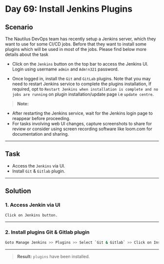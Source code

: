 # Day 69: Install Jenkins Plugins

## Scenario

The Nautilus DevOps team has recently setup a Jenkins server, which they want to use for some CI/CD jobs. Before that they want to install some plugins which will be used in most of the jobs. Please find below more details about the task

- Click on the `Jenkins` button on the top bar to access the Jenkins UI. Login using username `admin` and `Adm!n321` password.
    
- Once logged in, install the `Git` and `GitLab` plugins. Note that you may need to restart Jenkins service to complete the plugins installation, If required, opt to `Restart Jenkins when installation is complete and no jobs are running` on plugin installation/update page i.e `update centre`.

> **Note:**
- After restarting the Jenkins service, wait for the Jenkins login page to reappear before proceeding.
- For tasks involving web UI changes, capture screenshots to share for review or consider using screen recording software like loom.com for documentation and sharing.
---

## Task

- Access the `Jenkins` via UI.
- Install `Git` & `Gitlab` plugin.


---

## Solution

### 1. Access Jenkin via UI

```bash
Click on Jenkins button.
```
---


### 2. Install plugins Git & Gitlab plugin
```bash
Goto Manage Jenkins >> Plugins >> Select `Git & Gitlab` >> Click on Install.

```
---


> **Result:** `plugins` have been installed.
